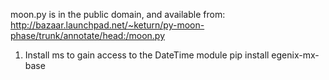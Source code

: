 moon.py is in the public domain, and available from:
    http://bazaar.launchpad.net/~keturn/py-moon-phase/trunk/annotate/head:/moon.py


1. Install ms to gain access to the DateTime module
    pip install egenix-mx-base
